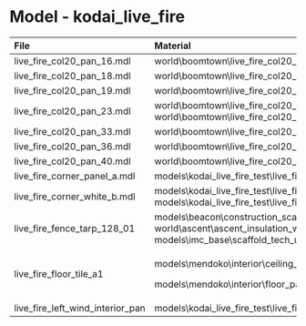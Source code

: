 # Model - kodai\_live\_fire

<table>
  <thead>
    <tr>
      <th style="text-align:left">File</th>
      <th style="text-align:left">Material</th>
    </tr>
  </thead>
  <tbody>
    <tr>
      <td style="text-align:left">live_fire_col20_pan_16.mdl</td>
      <td style="text-align:left">world\boomtown\live_fire_col20_pan_22</td>
    </tr>
    <tr>
      <td style="text-align:left">live_fire_col20_pan_18.mdl</td>
      <td style="text-align:left">world\boomtown\live_fire_col20_pan_19</td>
    </tr>
    <tr>
      <td style="text-align:left">live_fire_col20_pan_19.mdl</td>
      <td style="text-align:left">world\boomtown\live_fire_col20_pan_12</td>
    </tr>
    <tr>
      <td style="text-align:left">live_fire_col20_pan_23.mdl</td>
      <td style="text-align:left">world\boomtown\live_fire_col20_pan_08
        <br />world\boomtown\live_fire_col20_pan_16</td>
    </tr>
    <tr>
      <td style="text-align:left">live_fire_col20_pan_33.mdl</td>
      <td style="text-align:left">world\boomtown\live_fire_col20_pan_14</td>
    </tr>
    <tr>
      <td style="text-align:left">live_fire_col20_pan_36.mdl</td>
      <td style="text-align:left">world\boomtown\live_fire_col20_pan_22</td>
    </tr>
    <tr>
      <td style="text-align:left">live_fire_col20_pan_40.mdl</td>
      <td style="text-align:left">world\boomtown\live_fire_col20_pan_08</td>
    </tr>
    <tr>
      <td style="text-align:left">live_fire_corner_panel_a.mdl</td>
      <td style="text-align:left">models\kodai_live_fire_test\live_fire_concrete_pan</td>
    </tr>
    <tr>
      <td style="text-align:left">live_fire_corner_white_b.mdl</td>
      <td style="text-align:left">models\kodai_live_fire_test\live_fire_col20_corner_white
        <br />models\kodai_live_fire_test\live_fire_red_corner</td>
    </tr>
    <tr>
      <td style="text-align:left">live_fire_fence_tarp_128_01</td>
      <td style="text-align:left">models\beacon\construction_scaffolding_metal world\ascent\ascent_insulation_white
        <br
        />models\imc_base\scaffold_tech_under_grid</td>
    </tr>
    <tr>
      <td style="text-align:left">live_fire_floor_tile_a1</td>
      <td style="text-align:left">
        <p>models\mendoko\interior\ceiling_padded_mendoko\ceiling_padded_mendoko</p>
        <p>models\mendoko\interior\floor_panel_mendoko_03\floor_panel_mendoko_03</p>
      </td>
    </tr>
    <tr>
      <td style="text-align:left">live_fire_left_wind_interior_pan</td>
      <td style="text-align:left">models\kodai_live_fire_test\live_fire_concrete_pan</td>
    </tr>
  </tbody>
</table>

